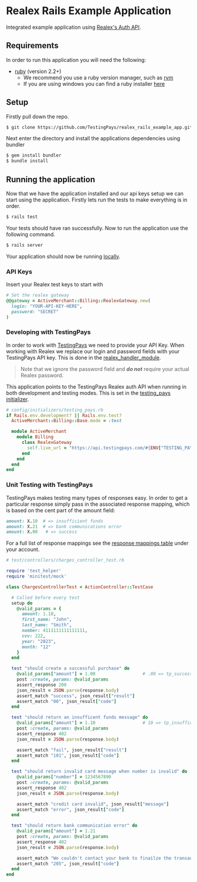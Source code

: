 # Realex Rails Example Application

Integrated example application using [Realex's Auth API](https://developer.realexpayments.com/#!/api/process-payment/authorisation).

## Requirements

In order to run this application you will need the following:
- [ruby](https://www.ruby-lang.org/en/) (version 2.2+)
  - We recommend you use a ruby version manager, such as [rvm](https://rvm.io/)
  - If you are using windows you can find a ruby installer [here](http://rubyinstaller.org/downloads/)

## Setup

Firstly pull down the repo.

``` bash
$ git clone https://github.com/TestingPays/realex_rails_example_app.git
```

Next enter the directory and install the applications dependencies using bundler

``` bash
$ gem install bundler
$ bundle install
```

## Running the application

Now that we have the application installed and our api keys setup we can start using the application. Firstly lets run the tests to make everything is in order.

```bash
$ rails test
```

Your tests should have ran successfully. Now to run the application use the following command.

```bash
$ rails server
```

Your application should now be running [locally](http://localhost:3000/charges).

### API Keys

Insert your Realex test keys to start with

```ruby
# Set the realex gateway
@@gateway = ActiveMerchant::Billing::RealexGateway.new(
  login: "YOUR-API-KEY-HERE",
  password: "SECRET"
)
```

### Developing with TestingPays

In order to work with [TestingPays](http://www.testingpays.com) we need to provide your API Key. When working with Realex we replace our login and password fields with your TestingPays API key. This is done in the [realex_handler_module](app/controllers/concerns/realex_handler_module.rb).

> Note that we ignore the password field and ___do not___ require your actual Realex password.

This application points to the TestingPays Realex auth API when running in both development and testing modes. This is set in the [testing_pays initializer](config/initializers/testing_pays.rb).

```ruby
# config/initializers/testing_pays.rb
if Rails.env.development? || Rails.env.test?
  ActiveMerchant::Billing::Base.mode = :test

  module ActiveMerchant
    module Billing
      class RealexGateway
        self.live_url = "https://api.testingpays.com/#{ENV["TESTING_PAYS_KEY"]}/realex/v1/auth"
      end
    end
  end
end
```

### Unit Testing with TestingPays

TestingPays makes testing many types of responses easy. In order to get a particular response simply pass in the associated response mapping, which is based on the cent part of the amount field:

```ruby
amount: X.10  # => insufficient funds
amount: X.21  # => bank communications error
amount: X.00   # => success
```

For a full list of response mappings see the [response mappings table](https://admin.testingpays.com/) under your account.

```ruby
# test/controllers/charges_controller_test.rb

require 'test_helper'
require 'minitest/mock'

class ChargesControllerTest < ActionController::TestCase

  # Called before every test
  setup do
    @valid_params = {
      amount: 1.10,
      first_name: "John",
      last_name: "Smith",
      number: 4111111111111111,
      cvv: 222,
      year: "2023",
      month: "12"
    }
  end

  test "should create a successful purchase" do
    @valid_params["amount"] = 1.00                  # .00 => tp_success
    post :create, params: @valid_params
    assert_response 200
    json_result = JSON.parse(response.body)
    assert_match "success", json_result["result"]
    assert_match "00", json_result["code"]
  end

  test "should return an insufficent funds message" do
    @valid_params["amount"] = 1.10                  # 10 => tp_insufficient_funds
    post :create, params: @valid_params
    assert_response 402
    json_result = JSON.parse(response.body)

    assert_match "fail", json_result["result"]
    assert_match "101", json_result["code"]
  end

  test "should return invalid card message when number is invalid" do
    @valid_params["number"] = 1234567890
    post :create, params: @valid_params
    assert_response 402
    json_result = JSON.parse(response.body)

    assert_match "credit card invalid", json_result["message"]
    assert_match "error", json_result["code"]
  end

  test "should return bank communication error" do
    @valid_params["amount"] = 1.21
    post :create, params: @valid_params
    assert_response 402
    json_result = JSON.parse(response.body)

    assert_match "We couldn't contact your bank to finailze the transaction, could you try again?", json_result["message"]
    assert_match "205", json_result["code"]
  end
end
```
